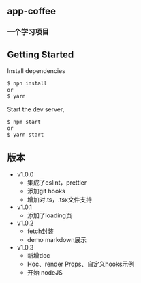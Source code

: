 ## app-coffee

### 一个学习项目

## Getting Started

Install dependencies

```bash
$ npn install
or
$ yarn
```

Start the dev server,

```bash
$ npm start
or
$ yarn start
```

## 版本
* v1.0.0
  * 集成了eslint，prettier
  * 添加git hooks
  * 增加对.ts，.tsx文件支持
* v1.0.1
  * 添加了loading页
* v1.0.2
  * fetch封装
  * demo markdown展示
* v1.0.3
  * 新增doc
  * Hoc、render Props、自定义hooks示例
  * 开始 nodeJS

